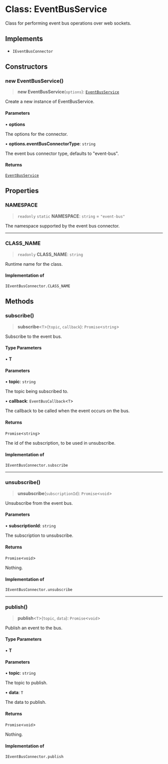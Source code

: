 # Class: EventBusService

Class for performing event bus operations over web sockets.

## Implements

- `IEventBusConnector`

## Constructors

### new EventBusService()

> **new EventBusService**(`options`): [`EventBusService`](EventBusService.md)

Create a new instance of EventBusService.

#### Parameters

• **options**

The options for the connector.

• **options.eventBusConnectorType**: `string`

The event bus connector type, defaults to "event-bus".

#### Returns

[`EventBusService`](EventBusService.md)

## Properties

### NAMESPACE

> `readonly` `static` **NAMESPACE**: `string` = `"event-bus"`

The namespace supported by the event bus connector.

***

### CLASS\_NAME

> `readonly` **CLASS\_NAME**: `string`

Runtime name for the class.

#### Implementation of

`IEventBusConnector.CLASS_NAME`

## Methods

### subscribe()

> **subscribe**\<`T`\>(`topic`, `callback`): `Promise`\<`string`\>

Subscribe to the event bus.

#### Type Parameters

• **T**

#### Parameters

• **topic**: `string`

The topic being subscribed to.

• **callback**: `EventBusCallback`\<`T`\>

The callback to be called when the event occurs on the bus.

#### Returns

`Promise`\<`string`\>

The id of the subscription, to be used in unsubscribe.

#### Implementation of

`IEventBusConnector.subscribe`

***

### unsubscribe()

> **unsubscribe**(`subscriptionId`): `Promise`\<`void`\>

Unsubscribe from the event bus.

#### Parameters

• **subscriptionId**: `string`

The subscription to unsubscribe.

#### Returns

`Promise`\<`void`\>

Nothing.

#### Implementation of

`IEventBusConnector.unsubscribe`

***

### publish()

> **publish**\<`T`\>(`topic`, `data`): `Promise`\<`void`\>

Publish an event to the bus.

#### Type Parameters

• **T**

#### Parameters

• **topic**: `string`

The topic to publish.

• **data**: `T`

The data to publish.

#### Returns

`Promise`\<`void`\>

Nothing.

#### Implementation of

`IEventBusConnector.publish`
